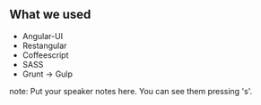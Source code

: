 ##  What we used

- Angular-UI
- Restangular
- Coffeescript
- SASS
- Grunt -> Gulp

note:
    Put your speaker notes here.
    You can see them pressing 's'.
